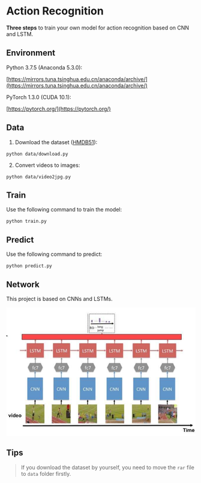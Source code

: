 # Action Recognition

**Three steps** to train your own model for action recognition based on CNN and LSTM.

## Environment

Python 3.7.5 (Anaconda 5.3.0):

[https://mirrors.tuna.tsinghua.edu.cn/anaconda/archive/](https://mirrors.tuna.tsinghua.edu.cn/anaconda/archive/)

PyTorch 1.3.0 (CUDA 10.1):

[https://pytorch.org/](https://pytorch.org/)

## Data

1. Download the dataset ([HMDB51](http://serre-lab.clps.brown.edu/wp-content/uploads/2013/10/hmdb51_org.rar)):

```
python data/download.py
```

2. Convert videos to images:

```
python data/video2jpg.py
```

## Train

Use the following command to train the model:

```
python train.py
```

## Predict

Use the following command to predict:

```
python predict.py
```

## Network

This project is based on CNNs and LSTMs. 

<div align="center">
  <img src="imgs/lstm.jpg">
</div>


## Tips

> If you download the dataset by yourself, you need to move the `rar` file to `data` folder firstly.
